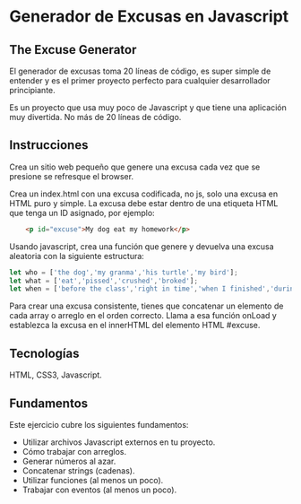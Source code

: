 # Generador de Excusas en Javascript

## The Excuse Generator

El generador de excusas toma 20 líneas de código, es super simple de entender y es el primer proyecto perfecto para cualquier desarrollador principiante.

Es un proyecto que usa muy poco de Javascript y que tiene una aplicación muy divertida. No más de 20 líneas de código.

## Instrucciones

Crea un sitio web pequeño que genere una excusa cada vez que se presione se refresque el browser.

Crea un index.html con una excusa codificada, no js, solo una excusa en HTML puro y simple.
    La excusa debe estar dentro de una etiqueta HTML que tenga un ID asignado, por ejemplo:

```html
    <p id="excuse">My dog eat my homework</p>
```

Usando javascript, crea una función que genere y devuelva una excusa aleatoria con la siguiente estructura:

```javascript
let who = ['the dog','my granma','his turtle','my bird'];
let what = ['eat','pissed','crushed','broked'];
let when = ['before the class','right in time','when I finished','during my lunch','while I was praying'];
```

Para crear una excusa consistente, tienes que concatenar un elemento de cada array o arreglo en el orden correcto.
Llama a esa función onLoad y establezca la excusa en el innerHTML del elemento HTML #excuse.

## Tecnologías

HTML, CSS3, Javascript.

## Fundamentos

Este ejercicio cubre los siguientes fundamentos:

* Utilizar archivos Javascript externos en tu proyecto.
* Cómo trabajar con arreglos.
* Generar números al azar.
* Concatenar strings (cadenas).
* Utilizar funciones (al menos un poco).
* Trabajar con eventos (al menos un poco).
